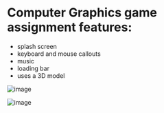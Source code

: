 # Computer Graphics game assignment features:
- splash screen
- keyboard and mouse callouts
- music
- loading bar
- uses a 3D model

![image](https://user-images.githubusercontent.com/66268281/215271365-c0d270c2-5cb9-462f-88a5-9f92d395bc5c.png)


![image](https://user-images.githubusercontent.com/66268281/215271339-2685c26a-67bd-4150-91b9-ef3740bf8ff2.png)
